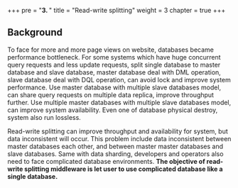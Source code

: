 +++
pre = "<b>3. </b>"
title = "Read-write splitting"
weight = 3
chapter = true
+++

## Background

To face for more and more page views on website, databases became performance bottleneck. 
For some systems which have huge concurrent query requests and less update requests, split single database to master database and slave database, master database deal with DML operation, slave database deal with DQL operation, can avoid lock and improve system performance.
Use master database with multiple slave databases model, can share query requests on multiple data replica, improve throughput further.
Use multiple master databases with multiple slave databases model, can improve system availability. Even one of database physical destroy, system also run lossless.

Read-write splitting can improve throughput and availability for system, but data inconsistent will occur. This problem include data inconsistent between master databases each other, and between master master databases and slave databases. Same with data sharding, developers and operators also need to face complicated database environments. **The objective of read-write splitting middleware is let user to use complicated database like a single database.** 
